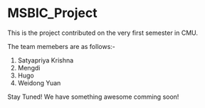 # MSBIC_Project
This is the project contributed on the very first semester in CMU. 

The team memebers are as follows:-
1. Satyapriya Krishna
2. Mengdi 
3. Hugo 
4. Weidong Yuan

Stay Tuned! We have something awesome comming soon!
